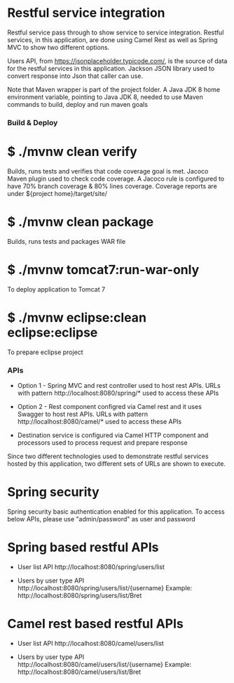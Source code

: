 # Restful service integration

Restful service pass through to show service to service integration. Restful services, in this application, are done using Camel Rest as well as Spring MVC to show two different options.

Users API, from https://jsonplaceholder.typicode.com/, is the source of data for the restful services in this application. Jackson JSON library used to convert response into Json that caller can use. 

Note that Maven wrapper is part of the project folder. A Java JDK 8 home environment variable, pointing to Java JDK 8, needed to use Maven commands to build, deploy and run maven goals

### Build & Deploy

# $ ./mvnw clean verify
Builds, runs tests and verifies that code coverage goal is met. Jacoco Maven plugin used to check code coverage. A Jacoco rule is configured to have 70% branch coverage & 80% lines coverage. Coverage reports are under ${project home}/target/site/

# $ ./mvnw clean package
Builds, runs tests and packages WAR file

# $ ./mvnw tomcat7:run-war-only
To deploy application to Tomcat 7

# $ ./mvnw eclipse:clean eclipse:eclipse
To prepare eclipse project

### APIs

  * Option 1 - Spring MVC and rest controller used to host rest APIs. URLs with pattern http://localhost:8080/spring/* used to access these APIs
  
  * Option 2 - Rest component configred via Camel rest and it uses Swagger to host rest APIs. URLs with pattern http://localhost:8080/camel/* used to access these APIs
  
  * Destination service is configured via Camel HTTP component and processors used to process request and prepare response

Since two different technologies used to demonstrate restful services hosted by this application, two different sets of URLs are shown to execute. 

# Spring security
Spring security basic authentication enabled for this application. To access below APIs, please use "admin/password" as user and password

# Spring based restful APIs
  * User list API
    http://localhost:8080/spring/users/list
	
  * Users by user type API
    http://localhost:8080/spring/users/list/{username} 
	Example: http://localhost:8080/spring/users/list/Bret

# Camel rest based restful APIs
  * User list API
    http://localhost:8080/camel/users/list
	
  * Users by user type API
    http://localhost:8080/camel/users/list/{username}
	Example: http://localhost:8080/camel/users/list/Bret
	
